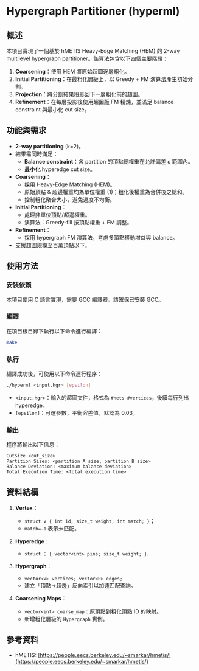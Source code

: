# Hypergraph Partitioner (hyperml)

## 概述

本項目實現了一個基於 hMETIS Heavy-Edge Matching (HEM) 的 2-way multilevel hypergraph partitioner。該算法包含以下四個主要階段：

1. **Coarsening**：使用 HEM 將原始超圖逐層粗化。
2. **Initial Partitioning**：在最粗化層級上，以 Greedy + FM 演算法產生初始分割。
3. **Projection**：將分割結果投影回下一層粗化前的超圖。
4. **Refinement**：在每層投影後使用超圖版 FM 精煉，並滿足 balance constraint 與最小化 cut size。

## 功能與需求

- **2-way partitioning** (k=2)。
- 結果需同時滿足：
  - **Balance constraint**：各 partition 的頂點總權重在允許偏差 ε 範圍內。
  - **最小化** hyperedge cut size。
- **Coarsening**：
  - 採用 Heavy-Edge Matching (HEM)。
  - 原始頂點 & 超邊權重均為單位權重 (1)；粗化後權重為合併後之總和。
  - 控制粗化聚合大小，避免過度不均衡。
- **Initial Partitioning**：
  - 處理非單位頂點/超邊權重。
  - 演算法：Greedy-fill 按頂點權重 + FM 調整。
- **Refinement**：
  - 採用 hypergraph FM 演算法，考慮多頂點移動增益與 balance。
- 支援超圖規模至百萬頂點以下。

## 使用方法

### 安裝依賴
本項目使用 C 語言實現，需要 GCC 編譯器。請確保已安裝 GCC。

### 編譯
在項目根目錄下執行以下命令進行編譯：
```sh
make
```

### 執行
編譯成功後，可使用以下命令運行程序：
```sh
./hyperml <input.hgr> [epsilon]
```
- `<input.hgr>`：輸入的超圖文件，格式為 `#nets #vertices`，後續每行列出 hyperedge。
- `[epsilon]`：可選參數，平衡容差值，默認為 0.03。

### 輸出
程序將輸出以下信息：
```
CutSize <cut_size>
Partition Sizes: <partition A size, partition B size>
Balance Deviation: <maximum balance deviation>
Total Execution Time: <total execution time>
```

## 資料結構

1. **Vertex**：
   - `struct V { int id; size_t weight; int match; }`；
   - `match=-1` 表示未匹配。

2. **Hyperedge**：
   - `struct E { vector<int> pins; size_t weight; }`.

3. **Hypergraph**：
   - `vector<V> vertices; vector<E> edges;`  
   - 建立「頂點→超邊」反向索引以加速匹配查詢。

4. **Coarsening Maps**：
   - `vector<int> coarse_map`：原頂點到粗化頂點 ID 的映射。
   - 新增粗化層級的 `Hypergraph` 實例。

## 參考資料

- hMETIS: [https://people.eecs.berkeley.edu/~smarkar/hmetis/](https://people.eecs.berkeley.edu/~smarkar/hmetis/)
```